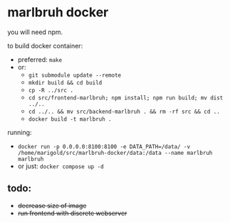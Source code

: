 # marlbruh docker

you will need npm.

to build docker container:
* preferred: ```make```
* or:
    - ```git submodule update --remote```
    - ```mkdir build && cd build```
    - ```cp -R ../src .```
    - ```cd src/frontend-marlbruh; npm install; npm run build; mv dist ../..```
    - ```cd ../.. && mv src/backend-marlbruh . && rm -rf src && cd ..```
    - ```docker build -t marlbruh .```

running:
* ```docker run -p 0.0.0.0:8100:8100 -e DATA_PATH=/data/ -v /home/marigold/src/marlbruh-docker/data:/data --name marlbruh marlbruh```
* or just: ```docker compose up -d```

## todo:
* ~~decrease size of image~~
* ~~run frontend with discrete webserver~~